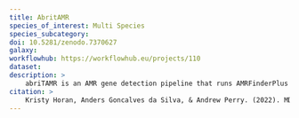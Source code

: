 ```yaml
---
title: AbritAMR
species_of_interest: Multi Species
species_subcategory:
doi: 10.5281/zenodo.7370627
galaxy:
workflowhub: https://workflowhub.eu/projects/110
dataset: 
description: >
    abriTAMR is an AMR gene detection pipeline that runs AMRFinderPlus on a single (or list ) of given isolates and collates the results into a table, separating genes identified into functionally relevant groups. abriTAMR is accredited by NATA for use in reporting the presence of reportable AMR genes in Victoria Australia. Acquired resistance mechanims in the form of point mutations (restricted to subset of species) Streamlined output. Presence of virulence factors
citation: >
    Kristy Horan, Anders Goncalves da Silva, & Andrew Perry. (2022). MDU-PHL/abritamr: Update DB and publish (v1.0.14). Zenodo. https://doi.org/10.5281/zenodo.7370628
---
```

